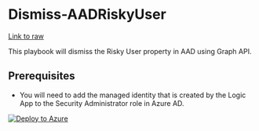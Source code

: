 # Dismiss-AADRiskyUser

[Link to raw](#https://raw.githubusercontent.com/Azure/Azure-Sentinel/master/Playbooks/Dismiss-AADRiskyUser/alert-trigger/azuredeploy.json)

This playbook will dismiss the Risky User property in AAD using Graph API.

## Prerequisites

- You will need to add the managed identity that is created by the Logic App to the Security Administrator role in Azure AD.

[![Deploy to Azure](https://aka.ms/deploytoazurebutton)](https://portal.azure.com/#create/Microsoft.Template/uri/https%3A%2F%2Fraw.githubusercontent.com%2FAzure%2FAzure-Sentinel%2Fmaster%2FPlaybooks%2FDismiss-AADRiskyUser%2Falert-trigger%2Fazuredeploy.json)
